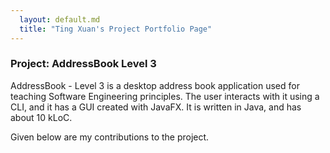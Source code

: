 ```yaml
---
  layout: default.md
  title: "Ting Xuan's Project Portfolio Page"
---
```


### Project: AddressBook Level 3

AddressBook - Level 3 is a desktop address book application used for teaching Software Engineering principles. 
The user interacts with it using a CLI, and it has a GUI created with JavaFX. 
It is written in Java, and has about 10 kLoC.

Given below are my contributions to the project.
